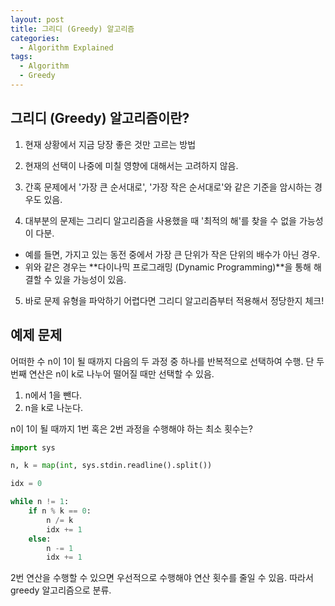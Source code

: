 ```yaml
---
layout: post
title: 그리디 (Greedy) 알고리즘
categories:
  - Algorithm Explained
tags:
  - Algorithm
  - Greedy
---
```


## 그리디 (Greedy) 알고리즘이란?

1. 현재 상황에서 지금 당장 좋은 것만 고르는 방법
   
2. 현재의 선택이 나중에 미칠 영향에 대해서는 고려하지 않음.

3. 간혹 문제에서 '가장 큰 순서대로', '가장 작은 순서대로'와 같은 기준을 암시하는 경우도 있음.

4. 대부분의 문제는 그리디 알고리즘을 사용했을 때 '최적의 해'를 찾을 수 없을 가능성이 다분.
  * 예를 들면, 가지고 있는 동전 중에서 가장 큰 단위가 작은 단위의 배수가 아닌 경우.
  * 위와 같은 경우는 **다이나믹 프로그래밍 (Dynamic Programming)**을 통해 해결할 수 있을 가능성이 있음.

5. 바로 문제 유형을 파악하기 어렵다면 그리디 알고리즘부터 적용해서 정당한지 체크!

## 예제 문제

어떠한 수 n이 1이 될 때까지 다음의 두 과정 중 하나를 반복적으로 선택하여 수행.
단 두 번째 연산은 n이 k로 나누어 떨어질 때만 선택할 수 있음.

1. n에서 1을 뺀다.
2. n을 k로 나눈다.

n이 1이 될 때까지 1번 혹은 2번 과정을 수행해야 하는 최소 횟수는?

```python
import sys

n, k = map(int, sys.stdin.readline().split())

idx = 0

while n != 1:
    if n % k == 0:
        n /= k
        idx += 1
    else:
        n -= 1
        idx += 1
```
2번 연산을 수행할 수 있으면 우선적으로 수행해야 연산 횟수를 줄일 수 있음. 따라서 greedy 알고리즘으로 분류.